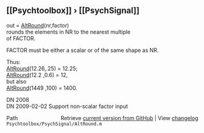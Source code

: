 ## [[Psychtoolbox]] &#8250; [[PsychSignal]]

out = [AltRound](AltRound)(nr,factor)  
rounds the elements in NR to the nearest multiple  
of FACTOR.  
  
FACTOR must be either a scalar or of the same shape as NR.  
  
Thus:  
  [AltRound](AltRound)(12.26,.25) = 12.25;  
  [AltRound](AltRound)(12.2 ,0.6) = 12,  
  but also  
  [AltRound](AltRound)(1449 ,100) = 1400.  
  
DN 2008  
DN 2009-02-02 Support non-scalar factor input  




<div class="code_header" style="text-align:right;">
  <span style="float:left;">Path&nbsp;&nbsp;</span> <span class="counter">Retrieve <a href=
  "https://raw.github.com/Psychtoolbox-3/Psychtoolbox-3/beta/Psychtoolbox/PsychSignal/AltRound.m">current version from GitHub</a> | View <a href=
  "https://github.com/Psychtoolbox-3/Psychtoolbox-3/commits/beta/Psychtoolbox/PsychSignal/AltRound.m">changelog</a></span>
</div>
<div class="code">
  <code>Psychtoolbox/PsychSignal/AltRound.m</code>
</div>


